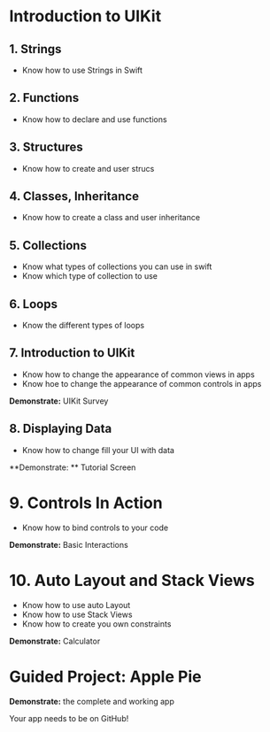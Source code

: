 # Introduction to UIKit

## 1. Strings

- Know how to use Strings in Swift

## 2. Functions

- Know how to declare and use functions

## 3. Structures

- Know how to create and user strucs

## 4. Classes, Inheritance

- Know how to create a class and user inheritance

## 5. Collections

- Know what types of collections you can use in swift
- Know which type of collection to use

## 6. Loops

- Know the different types of loops

## 7. Introduction to UIKit

- Know how to change the appearance of common views in apps
- Know hoe to change the appearance of common controls in apps

**Demonstrate:** UIKit Survey

## 8. Displaying Data

- Know how to change fill your UI with data

**Demonstrate: ** Tutorial Screen 

# 9. Controls In Action

- Know how to bind controls to your code

**Demonstrate:** Basic Interactions

# 10. Auto Layout and Stack Views

- Know how to use auto Layout
- Know how to use Stack Views
- Know how to create you own constraints

**Demonstrate:** Calculator

# Guided Project: Apple Pie

**Demonstrate:** the complete and working app

Your app needs to be on GitHub!